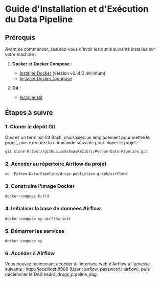 # Guide d'Installation et d'Exécution du Data Pipeline

## Prérequis

Avant de commencer, assurez-vous d'avoir les outils suivants installés sur votre machine :

1. **Docker** et **Docker Compose** :
   - [Installer Docker](https://docs.docker.com/get-docker/) (version v2.14.0 minimum)
   - [Installer Docker Compose](https://docs.docker.com/compose/install/)

2. **Git** :
   - [Installer Git](https://git-scm.com/book/en/v2/Getting-Started-Installing-Git)

## Étapes à suivre

### 1. Cloner le dépôt Git
Ouvrez un terminal Git Bash, choisissez un emplacement pour mettre le proejt, puis exécutez la commande suivante pour cloner le projet :
```
git clone https://github.com/AnasKezibri/Python-Data-Pipeline.git
```

### 2. Accéder au répertoire Airflow du projet
```
cd  Python-Data-Pipeline/drugs-publiction-graph/airflow/
```

### 3. Construire l'image Docker
```
docker-compose build
```

### 4. Initialiser la base de données Airflow
```
docker-compose up airflow-init
```

### 5. Démarrer les services
```
docker-compose up
```

### 6. Accéder à Airflow
Vous pouvez maintenant accéder à l'interface web d'Airflow à l'adresse suivante : http://localhost:8080 (User : airflow, password : airflow), puis déclencher le DAG kedro_drugs_pipeline_dag.






